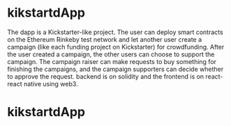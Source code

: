 # kikstartdApp
The dapp is a Kickstarter-like project.  The user can deploy smart contracts on the Ethereum Rinkeby test network and let another user create a campaign (like each funding project on Kickstarter) for crowdfunding.  After the user created a campaign, the other users can choose to support the campaign.  The campaign raiser can make requests to buy something for finishing the campaigns, and the campaign supporters can decide whether to approve the request. backend is on solidity and the frontend is on react-react native using web3.
# kikstartdApp
